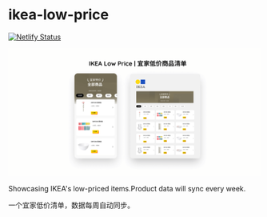 # ikea-low-price

[![Netlify Status](https://api.netlify.com/api/v1/badges/db931ab6-7a62-4775-95d7-b0dec76beb12/deploy-status)](https://app.netlify.com/sites/ikea-lp/deploys)

![social privew image](./public/social-preview.png)

Showcasing IKEA's low-priced items.Product data will sync every week.

一个宜家低价清单，数据每周自动同步。
